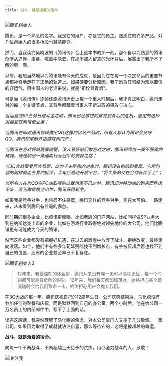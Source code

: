 ```yaml
---
title: 战斗，就是活着的宿命
---
```


![腾讯创始人](/img/2017-06-13-2.jpg "腾讯创始人")

腾讯，是一个熟悉的名字。我是它的用户，亦是它的员工。熟悉它的许多产品，对几位创始人的很多桥段也耳熟能详。

然而，当我读完吴晓波的《腾讯传》合上这本书的那一刻，那个自以为熟悉的腾讯渐渐从追捧、羡慕、喧嚣中隐去，在那不被人留意的光环背后，展露出了我所不了解的另一面。

以前，我想当然地以为腾讯能有今天的成就，是因为它在每一个决定命运的重要节点都神奇地走在了正确的轨道上。如果硬要分析原因，我宁愿将其归结为难以置信的好运气，用中国人的老话来说，就是“祖坟冒青烟”。

可是当《腾讯传》逐帧还原腾讯历史上每一个重大时刻后，我才真正明白，腾讯走对的每一个关键节点，其背后都藏着当事人不断进取的果敢与决心。

*当运营商SP业务日进斗金之时，腾讯已经敏锐的察觉到背后的危机，坚定的选择发展互联网增值业务；*

*当腾讯在即时通讯领域做出QQ这样的亿级产品时，所有人都认为腾讯会死守QQ，腾讯却果断开拓游戏和门户；*

*当腾讯在游戏领域屡屡碰壁，没人看好他们做游戏之时，腾讯却凭借一股不服输的精神，硬是砍出一条通向行业冠军的荆棘之路；*

*当3Q大战蒙受巨大冤屈，成为千夫所指的对象时，腾讯没有抱怨和委屈。它用包容的胸襟直面业界的批评，半年后启动开放平台，“将半条命交在合作伙伴手上”；*

*当所有人在为QQ在PC端取得的成就艳羡不已之时，腾讯却为移动端的到来而焦虑不安，直到微信横空出世，腾讯获得新生。*

如果我是竞争对手，也将忍不住感慨，腾讯这样的竞争对手，实在太可怕。一路走来，从未看到腾讯有丝毫的懈怠。

同时期的很多企业，比腾讯更耀眼，比如老牌的门户网站，比如同样做SP业务大到在纳斯达克上市的企业，比如在游戏行业取得绝对领先地位的大公司，他们比腾讯更有可能成为今天的腾讯。

然而这些企业都没有把握好机遇，在过去的辉煌中放弃了战斗，拒绝改变，最终走向没落。如今，他们中有些多年苟延残喘找不到增长点，有些被反超后再也找不到自己的位置，还有的企业甚至早已不复存在。

![腾讯创始人2](/img/2017-06-13-3.jpg "腾讯创始人2")

>12年来，我最深刻的体会是，腾讯从来没有哪一天可以高枕无忧，每一个时刻都可能是最危险的时刻。12年来，我们每天都如履薄冰，始终担心某个疏漏随时会给我们致命一击，始终担心用户会抛弃我们。

在3Q大战的那一年，腾讯庆祝自己的12周年生日。公司庆典结束后，马化腾没有参加任何的聚餐和庆祝，而是默默回到自己的办公室。两个小时后，他在给公司一万名员工的内部邮件中，写下了上面的话。

读完这段话，我突然理解了马化腾的焦虑，对本公司掌门人又多了几分敬佩。一家公司，如果因为取得了成就就沾沾自喜，那么等待它的，必将是被超越的命运。


**战斗，就是活着的宿命。**


向每一个不断战斗，不断超越上天给予的试炼，用尽全力战斗的人，致敬！

![关注我](/img/fellowme.jpg "关注我")
